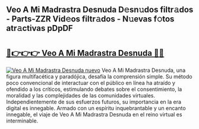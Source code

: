 ## Veo A Mi Madrastra Desnuda D𝚎sn𝚞dos filtr𝚊dos - Parts-ZZR Vid𝚎os filtr𝚊dos - N𝚞evas f𝚘tos atr𝚊ctivas pDpDF

# <h2><a href="http://mb3pezw.tromn.icu/?c=Veo+A+Mi+Madrastra+Desnuda">🔗👉👉👉 Veo A Mi Madrastra Desnuda 🔗🔗</a></h2>

[![Veo A Mi Madrastra Desnuda nuevo](https://i.imgur.com/pEAQMta.gif)](http://mb3pezw.tromn.icu/?c=Veo+A+Mi+Madrastra+Desnuda)
Veo A Mi Madrastra Desnuda, una figura multifacética y paradójica, desafía la comprensión simple. Su método poco convencional de interactuar con el público en línea ha atraído y ofendido a los críticos, estimulando debates sobre el consentimiento, la moralidad y las complejidades de las comunidades virtuales. Independientemente de sus esfuerzos futuros, su importancia en la era digital es innegable. Armado con un espíritu inquebrantable y un encanto innegable, el viaje de Veo A Mi Madrastra Desnuda en el reino virtual es interminable.
